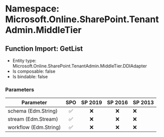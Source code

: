 # Namespace: Microsoft.Online.SharePoint.TenantAdmin.MiddleTier

## Function Import: GetList

- Entity type: Microsoft.Online.SharePoint.TenantAdmin.MiddleTier.DDIAdapter
- Is composable: false
- Is bindable: false

### Parameters

Parameter | SPO | SP 2019 | SP 2016 | SP 2013
----------|:---:|:-------:|:-------:|:-------
schema (Edm.String) | ✅ | ❌ | ❌ | ❌
stream (Edm.Stream) | ✅ | ❌ | ❌ | ❌
workflow (Edm.String) | ✅ | ❌ | ❌ | ❌